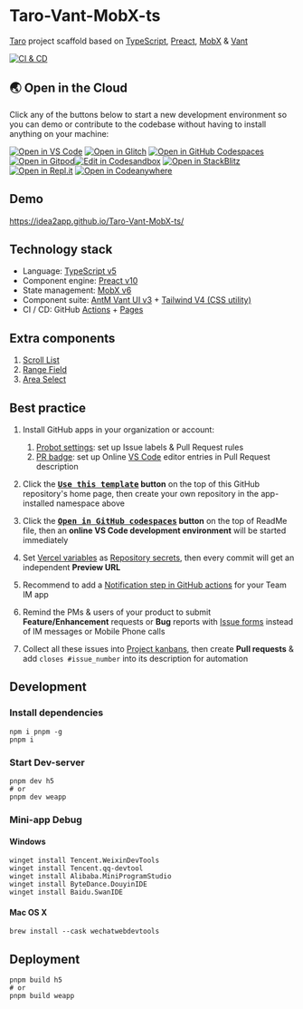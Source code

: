 # Taro-Vant-MobX-ts

[Taro][1] project scaffold based on [TypeScript][2], [Preact][3], [MobX][4] & [Vant][5]

[![CI & CD](https://github.com/idea2app/Taro-Vant-MobX-ts/actions/workflows/main.yml/badge.svg)][6]

## 🌏 Open in the Cloud

Click any of the buttons below to start a new development environment so you can demo or contribute to the codebase without having to install anything on your machine:

[![Open in VS Code](https://img.shields.io/badge/Open%20in-VS%20Code-blue?logo=visualstudiocode)][21] [![Open in Glitch](https://img.shields.io/badge/Open%20in-Glitch-blue?logo=glitch)][22] [![Open in GitHub Codespaces](https://github.com/codespaces/badge.svg)][7]
[![Open in Gitpod](https://gitpod.io/button/open-in-gitpod.svg)][8][![Edit in Codesandbox](https://codesandbox.io/static/img/play-codesandbox.svg)][23]  [![Open in StackBlitz](https://developer.stackblitz.com/img/open_in_stackblitz.svg)][24]  [![Open in Repl.it](https://replit.com/badge/github/withastro/astro)][25]  [![Open in Codeanywhere](https://codeanywhere.com/img/open-in-codeanywhere-btn.svg)][26]  

## Demo

https://idea2app.github.io/Taro-Vant-MobX-ts/

## Technology stack

- Language: [TypeScript v5][2]
- Component engine: [Preact v10][3]
- State management: [MobX v6][4]
- Component suite: [AntM Vant UI v3][5] + [Tailwind V4 (CSS utility)][9]
- CI / CD: GitHub [Actions][10] + [Pages][11]

## Extra components

1. [Scroll List](src/components/ScrollList.tsx)
2. [Range Field](src/components/RangeField.tsx)
3. [Area Select](src/components/AreaSelect.tsx)

## Best practice

1.  Install GitHub apps in your organization or account:
    1.  [Probot settings][12]: set up Issue labels & Pull Request rules
    2.  [PR badge][13]: set up Online [VS Code][14] editor entries in Pull Request description

2.  Click the **[<kbd>Use this template</kbd>][15] button** on the top of this GitHub repository's home page, then create your own repository in the app-installed namespace above

3.  Click the **[<kbd>Open in GitHub codespaces</kbd>][7] button** on the top of ReadMe file, then an **online VS Code development environment** will be started immediately

4.  Set [Vercel variables][16] as [Repository secrets][17], then every commit will get an independent **Preview URL**

5.  Recommend to add a [Notification step in GitHub actions][18] for your Team IM app

6.  Remind the PMs & users of your product to submit **Feature/Enhancement** requests or **Bug** reports with [Issue forms][19] instead of IM messages or Mobile Phone calls

7.  Collect all these issues into [Project kanbans][20], then create **Pull requests** & add `closes #issue_number` into its description for automation

## Development

### Install dependencies

```shell
npm i pnpm -g
pnpm i
```

### Start Dev-server

```shell
pnpm dev h5
# or
pnpm dev weapp
```

### Mini-app Debug

#### Windows

```shell
winget install Tencent.WeixinDevTools
winget install Tencent.qq-devtool
winget install Alibaba.MiniProgramStudio
winget install ByteDance.DouyinIDE
winget install Baidu.SwanIDE
```

#### Mac OS X

```shell
brew install --cask wechatwebdevtools
```

## Deployment

```shell
pnpm build h5
# or
pnpm build weapp
```

[1]: https://taro-docs.jd.com/
[2]: https://www.typescriptlang.org/
[3]: https://preactjs.com/
[4]: https://github.com/mobxjs/mobx/blob/mobx4and5/docs/
[5]: https://antmjs.github.io/vantui/
[6]: https://github.com/idea2app/Taro-Vant-MobX-ts/actions/workflows/main.yml
[7]: https://codespaces.new/idea2app/Taro-Vant-MobX-ts
[8]: https://gitpod.io/?autostart=true#https://github.com/idea2app/Taro-Vant-MobX-ts
[9]: https://tw.icebreaker.top/docs/quick-start/v4/taro-webpack
[10]: https://github.com/features/actions
[11]: https://pages.github.com/
[12]: https://github.com/apps/settings
[13]: https://pullrequestbadge.com/
[14]: https://code.visualstudio.com/
[15]: https://github.com/new?template_name=Taro-Vant-MobX-ts&template_owner=idea2app
[16]: https://github.com/idea2app/Taro-Vant-MobX-ts/blob/a25e770ae6b405eb1b152cec2f17f354c00be9fb/.github/workflows/main.yml#L12-L15
[17]: https://github.com/idea2app/Taro-Vant-MobX-ts/settings/secrets/actions
[18]: https://github.com/idea2app/Lark-Next-Bootstrap-ts/blob/0ba4561daef428b3a0d7c07653a51583c5fd5fe4/.github/workflows/main.yml#L31-L60
[19]: https://github.com/idea2app/Taro-Vant-MobX-ts/issues/new/choose
[20]: https://github.com/idea2app/Taro-Vant-MobX-ts/projects
[21]: https://vscode.dev/github/idea2app/Taro-Vant-MobX-ts
[22]: https://glitch.com/edit/#!/import/github/idea2app/Taro-Vant-MobX-ts
[23]: https://codesandbox.io/s/github/idea2app/Taro-Vant-MobX-ts
[24]: https://stackblitz.com/github/idea2app/Taro-Vant-MobX-ts
[25]: https://replit.com/github/idea2app/Taro-Vant-MobX-ts
[26]: https://app.codeanywhere.com/#https://github.com/idea2app/Taro-Vant-MobX-ts
